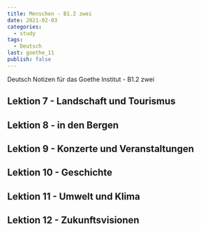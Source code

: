 ```yaml
---
title: Menschen - B1.2 zwei
date: 2021-02-03
categories:
  - study
tags:
  - Deutsch
last: goethe_11
publish: false
---
```


Deutsch Notizen für das Goethe Institut - B1.2 zwei

<!-- more -->

## Lektion 7 - Landschaft und Tourismus

## Lektion 8 - in den Bergen

## Lektion 9 - Konzerte und Veranstaltungen

## Lektion 10 - Geschichte

## Lektion 11 - Umwelt und Klima

## Lektion 12 - Zukunftsvisionen
